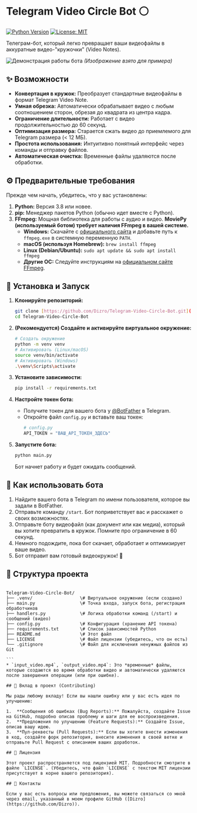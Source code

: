 # Telegram Video Circle Bot ⚪

[![Python Version](https://img.shields.io/badge/Python-3.8+-blue.svg)](https://www.python.org/downloads/)
[![License: MIT](https://img.shields.io/badge/License-MIT-yellow.svg)](https://opensource.org/licenses/MIT)

Телеграм-бот, который легко превращает ваши видеофайлы в аккуратные видео-"кружочки" (Video Notes).

![Демонстрация работы бота](https://leonardo.osnova.io/7506e765-ca5c-53b2-abfa-d1f27f0e4102/-/preview/2100/-/format/webp/)
*(Изображение взято для примера)*

## ✨ Возможности

* **Конвертация в кружок:** Преобразует стандартные видеофайлы в формат Telegram Video Note.
* **Умная обрезка:** Автоматически обрабатывает видео с любым соотношением сторон, обрезая до квадрата из центра кадра.
* **Ограничение длительности:** Работает с видео продолжительностью до 60 секунд.
* **Оптимизация размера:** Старается сжать видео до приемлемого для Telegram размера (< 12 МБ).
* **Простота использования:** Интуитивно понятный интерфейс через команды и отправку файлов.
* **Автоматическая очистка:** Временные файлы удаляются после обработки.

## ⚙️ Предварительные требования

Прежде чем начать, убедитесь, что у вас установлены:

1.  **Python:** Версия 3.8 или новее.
2.  **pip:** Менеджер пакетов Python (обычно идет вместе с Python).
3.  **FFmpeg:** Мощная библиотека для работы с аудио и видео. **MoviePy (используемый ботом) требует наличия FFmpeg в вашей системе.**
    * **Windows:** Скачайте с [официального сайта](https://ffmpeg.org/download.html#build-windows) и добавьте путь к `ffmpeg.exe` в системную переменную `PATH`.
    * **macOS (используя Homebrew):** `brew install ffmpeg`
    * **Linux (Debian/Ubuntu):** `sudo apt update && sudo apt install ffmpeg`
    * **Другие ОС:** Следуйте инструкциям на [официальном сайте FFmpeg](https://ffmpeg.org/download.html).

## 🚀 Установка и Запуск

1.  **Клонируйте репозиторий:**
    ```bash
    git clone [https://github.com/Dizro/Telegram-Video-Circle-Bot.git](https://github.com/Dizro/Telegram-Video-Circle-Bot.git)
    cd Telegram-Video-Circle-Bot
    ```

2.  **(Рекомендуется) Создайте и активируйте виртуальное окружение:**
    ```bash
    # Создать окружение
    python -m venv venv
    # Активировать (Linux/macOS)
    source venv/bin/activate
    # Активировать (Windows)
    .\venv\Scripts\activate
    ```

3.  **Установите зависимости:**
    ```bash
    pip install -r requirements.txt
    ```

4.  **Настройте токен бота:**
    * Получите токен для вашего бота у [@BotFather](https://t.me/BotFather) в Telegram.
    * Откройте файл `config.py` и вставьте ваш токен:
        ```python
        # config.py
        API_TOKEN = "ВАШ_API_ТОКЕН_ЗДЕСЬ"
        ```

5.  **Запустите бота:**
    ```bash
    python main.py
    ```
    Бот начнет работу и будет ожидать сообщений.

## 💬 Как использовать бота

1.  Найдите вашего бота в Telegram по имени пользователя, которое вы задали в BotFather.
2.  Отправьте команду `/start`. Бот поприветствует вас и расскажет о своих возможностях.
3.  Отправьте боту видеофайл (как документ или как медиа), который вы хотите превратить в кружок. Помните про ограничение в 60 секунд.
4.  Немного подождите, пока бот скачает, обработает и оптимизирует ваше видео.
5.  Бот отправит вам готовый видеокружок! 🎉

## 📂 Структура проекта

````

Telegram-Video-Circle-Bot/
├── .venv/                  \# Виртуальное окружение (если создано)
├── main.py                 \# Точка входа, запуск бота, регистрация обработчиков
├── handlers.py             \# Логика обработки команд (/start) и сообщений (видео)
├── config.py               \# Конфигурация (хранение API токена)
├── requirements.txt        \# Список зависимостей Python
├── README.md               \# Этот файл
├── LICENSE                 \# Файл лицензии (убедитесь, что он есть)
└── .gitignore              \# Файл для исключения ненужных файлов из Git

```
* `input_video.mp4`, `output_video.mp4`: Это *временные* файлы, которые создаются во время обработки видео и автоматически удаляются после завершения операции (или при ошибке).

## 🤝 Вклад в проект (Contributing)

Мы рады любому вкладу! Если вы нашли ошибку или у вас есть идея по улучшению:

1.  **Сообщения об ошибках (Bug Reports):** Пожалуйста, создайте Issue на GitHub, подробно описав проблему и шаги для ее воспроизведения.
2.  **Предложения по улучшению (Feature Requests):** Создайте Issue, описав вашу идею.
3.  **Пул-реквесты (Pull Requests):** Если вы хотите внести изменения в код, создайте форк репозитория, внесите изменения в своей ветке и отправьте Pull Request с описанием ваших доработок.

## 📄 Лицензия

Этот проект распространяется под лицензией MIT. Подробности смотрите в файле `LICENSE`. (Убедитесь, что файл `LICENSE` с текстом MIT лицензии присутствует в корне вашего репозитория).

## 📧 Контакты

Если у вас есть вопросы или предложения, вы можете связаться со мной через email, указанный в моем профиле GitHub ([Dizro](https://github.com/Dizro)).

